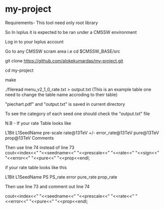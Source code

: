 # my-project
Requirements- This tool need only root library

So In lxplus it is expected to be ran under a CMSSW environment

Log in to your lxplus account 

Go to any CMSSW scram area i.e cd $CMSSW_BASE/src

git clone https://github.com/alokekumardas/my-project.git

cd my-project

make

./fileread menu_v2_1_0_rate.txt > output.txt  (This is an example table one need to change the table name accroding to their table)

"piechart.pdf" and "output.txt" is saved in current directory
 
To see the category of each seed one should check the "output.txt" file

N.B - If your rate Table looks like 

L1Bit     L1SeedName                pre-scale rate@13TeV +/- error_rate@13TeV    pure@13TeV     prop@13TeV     Comments

 Then use line 74 instead of line 73      
   cout<<index<<" "<<seedname<<" "<<prescale<<" "<<rate<<" "<<sign<<" "<<error<<" "<<pure<<" "<<prop<<endl;


if your rate table looks like this 

L1Bit   L1SeedName      PS      PS_rate error   pure_rate       prop_rate


Then use line 73 and comment out line 74

 cout<<index<<" "<<seedname<<" "<<prescale<<" "<<rate<<" "<<error<<" "<<pure<<" "<<prop<<endl;
